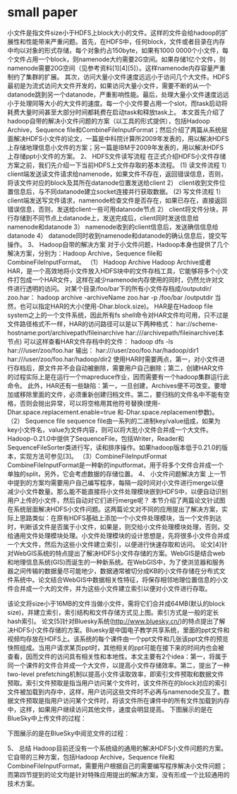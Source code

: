 # small paper

小文件是指文件size小于HDFS上block大小的文件。这样的文件会给hadoop的扩展性和性能带来严重问题。首先，在HDFS中，任何block，文件或者目录在内存中均以对象的形式存储，每个对象约占150byte，如果有1000 0000个小文件，每个文件占用一个block，则namenode大约需要2G空间。如果存储1亿个文件，则namenode需要20G空间（见参考资料[1][4][5]）。这样namenode内存容量严重制约了集群的扩展。 其次，访问大量小文件速度远远小于访问几个大文件。HDFS最初是为流式访问大文件开发的，如果访问大量小文件，需要不断的从一个datanode跳到另一个datanode，严重影响性能。最后，处理大量小文件速度远远小于处理同等大小的大文件的速度。每一个小文件要占用一个slot，而task启动将耗费大量时间甚至大部分时间都耗费在启动task和释放task上。
本文首先介绍了hadoop自带的解决小文件问题的方案（以工具的形式提供），包括Hadoop Archive，Sequence file和CombineFileInputFormat；然后介绍了两篇从系统层面解决HDFS小文件的论文，一篇是中科院计算所2009年发表的，用以解决HDFS上存储地理信息小文件的方案；另一篇是IBM于2009年发表的，用以解决HDFS上存储ppt小文件的方案。
2、  HDFS文件读写流程
在正式介绍HDFS小文件存储方案之前，我们先介绍一下当前HDFS上文件存取的基本流程。
(1)  读文件流程
1）client端发送读文件请求给namenode，如果文件不存在，返回错误信息，否则，将该文件对应的block及其所在datanode位置发送给client
2） client收到文件位置信息后，与不同datanode建立socket连接并行获取数据。
(2) 写文件流程
1） client端发送写文件请求，namenode检查文件是否存在，如果已存在，直接返回错误信息，否则，发送给client一些可用datanode节点
2） client将文件分块，并行存储到不同节点上datanode上，发送完成后，client同时发送信息给namenode和datanode
3）  namenode收到的client信息后，发送确信信息给datanode
4）  datanode同时收到namenode和datanode的确认信息后，提交写操作。
3、  Hadoop自带的解决方案
对于小文件问题，Hadoop本身也提供了几个解决方案，分别为：Hadoop Archive，Sequence file和CombineFileInputFormat。
（1） Hadoop Archive
Hadoop Archive或者HAR，是一个高效地将小文件放入HDFS块中的文件存档工具，它能够将多个小文件打包成一个HAR文件，这样在减少namenode内存使用的同时，仍然允许对文件进行透明的访问。
对某个目录/foo/bar下的所有小文件存档成/outputdir/ zoo.har：
hadoop archive -archiveName zoo.har -p /foo/bar /outputdir
当然，也可以指定HAR的大小(使用-Dhar.block.size)。
HAR是在Hadoop file system之上的一个文件系统，因此所有fs shell命令对HAR文件均可用，只不过是文件路径格式不一样，HAR的访问路径可以是以下两种格式：
har://scheme-hostname:port/archivepath/fileinarchive
har:///archivepath/fileinarchive(本节点)
可以这样查看HAR文件存档中的文件：
hadoop dfs -ls har:///user/zoo/foo.har
输出：
har:///user/zoo/foo.har/hadoop/dir1
har:///user/zoo/foo.har/hadoop/dir2
使用HAR时需要两点，第一，对小文件进行存档后，原文件并不会自动被删除，需要用户自己删除；第二，创建HAR文件的过程实际上是在运行一个mapreduce作业，因而需要有一个hadoop集群运行此命令。
此外，HAR还有一些缺陷：第一，一旦创建，Archives便不可改变。要增加或移除里面的文件，必须重新创建归档文件。第二，要归档的文件名中不能有空格，否则会抛出异常，可以将空格用其他符号替换(使用-Dhar.space.replacement.enable=true 和-Dhar.space.replacement参数)。
（2） Sequence file
sequence file由一系列的二进制key/value组成，如果为key小文件名，value为文件内容，则可以将大批小文件合并成一个大文件。
Hadoop-0.21.0中提供了SequenceFile，包括Writer，Reader和SequenceFileSorter类进行写，读和排序操作。如果hadoop版本低于0.21.0的版本，实现方法可参见[3]。
（3）CombineFileInputFormat
CombineFileInputFormat是一种新的inputformat，用于将多个文件合并成一个单独的split，另外，它会考虑数据的存储位置。
4、  小文件问题解决方案
上一节中提到的方案均需要用户自己编写程序，每隔一段时间对小文件进行merge以便减少小文件数量。那么能不能直接将小文件处理模块嵌到HDFS中，以便自动识别用户上传的小文件，然后自动对它们进行merge呢？
本节介绍了两篇论文针试图在系统层面解决HDFS小文件问题。这两篇论文对不同的应用提出了解决方案，实际上思路类似：在原有HDFS基础上添加一个小文件处理模块，当一个文件到达时，判断该文件是否属于小文件，如果是，则交给小文件处理模块处理，否则，交给通用文件处理模块处理。小文件处理模块的设计思想是，先将很多小文件合并成一个大文件，然后为这些小文件建立索引，以便进行快速存取和访问。
论文[4]针对WebGIS系统的特点提出了解决HDFS小文件存储的方案。WebGIS是结合web和地理信息系统(GIS)而诞生的一种新系统。在WebGIS中，为了使浏览器和服务器之间传输的数据量尽可能地少，数据通常被切分成KB的小文件存储在分布式文件系统中。论文结合WebGIS中数据相关性特征，将保存相邻地理位置信息的小文件合并成一个大的文件，并为这些小文件建立索引以便对小文件进行存取。

该论文将size小于16MB的文件当做小文件，需将它们合并成64MB(默认的block size)，并建立索引，索引结构和文件存储方式见上图。索引方式是一般的定长hash索引。
论文[5]针对Bluesky系统(http://www.bluesky.cn/)的特点提出了解决HDFS小文件存储的方案。Bluesky是中国电子教学共享系统，里面的ppt文件和视频均存放在HDFS上。该系统的每个课件由一个ppt文件和几张该ppt文件的预览快照组成。当用户请求某页ppt时，其他相关的ppt可能在接下来的时间内也会被查看，因而文件的访问具有相关性和本地性。本文主要有2个idea：第一，将属于同一个课件的文件合并成一个大文件，以提高小文件存储效率。第二，提出了一种two-level prefetching机制以提高小文件读取效率，即索引文件预取和数据文件预取。索引文件预取是指当用户访问某个文件时，该文件所在的block对应的索引文件被加载到内存中，这样，用户访问这些文件时不必再与namenode交互了。数据文件预取是指用户访问某个文件时，将该文件所在课件中的所有文件加载到内存中，这样，如果用户继续访问其他文件，速度会明显提高。
下图展示的是在BlueSky中上传文件的过程：

下图展示的是在BlueSky中阅览文件的过程：

5、  总结
Hadoop目前还没有一个系统级的通用的解决HDFS小文件问题的方案。它自带的三种方案，包括Hadoop Archive，Sequence file和CombineFileInputFormat，需要用户根据自己的需要编写程序解决小文件问题；而第四节提到的论文均是针对特殊应用提出的解决方案，没有形成一个比较通用的技术方案。
